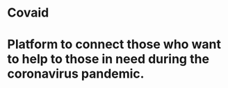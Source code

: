 # Covaid
# Platform to connect those who want to help to those in need during the coronavirus pandemic.
